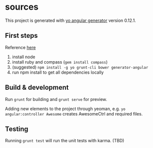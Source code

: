 # sources

This project is generated with [yo angular generator](https://github.com/yeoman/generator-angular)
version 0.12.1.

## First steps
Reference [here](http://www.sitepoint.com/kickstart-your-angularjs-development-with-yeoman-grunt-and-bower/)

1. install node
2. install ruby and compass (`gem install compass`)
3. (suggested) `npm install -g yo grunt-cli bower generator-angular` 
4. run npm install to get all dependencies locally

## Build & development

Run `grunt` for building and `grunt serve` for preview.

Adding new elements to the project through yeoman, e.g. `yo angular:controller Awesome` creates AwesomeCtrl and required files.

## Testing

Running `grunt test` will run the unit tests with karma. (TBD)
